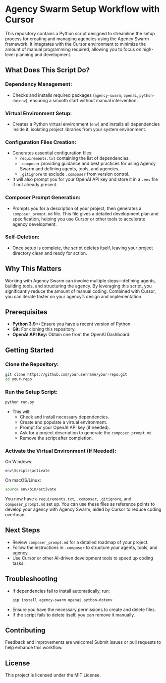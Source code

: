 # Agency Swarm Setup Workflow with Cursor

This repository contains a Python script designed to streamline the setup process for creating and managing agencies using the Agency Swarm framework. It integrates with the Cursor environment to minimize the amount of manual programming required, allowing you to focus on high-level planning and development.

## What Does This Script Do?

### Dependency Management:
- Checks and installs required packages (`agency-swarm`, `openai`, `python-dotenv`), ensuring a smooth start without manual intervention.

### Virtual Environment Setup:
- Creates a Python virtual environment (`env`) and installs all dependencies inside it, isolating project libraries from your system environment.

### Configuration Files Creation:
- Generates essential configuration files:
  - `requirements.txt` containing the list of dependencies.
  - `.composer` providing guidance and best practices for using Agency Swarm and defining agents, tools, and agencies.
  - `.gitignore` to exclude `.composer` from version control.
- It will also prompt you for your OpenAI API key and store it in a `.env` file if not already present.

### Composer Prompt Generation:
- Prompts you for a description of your project, then generates a `composer_prompt.md` file. This file gives a detailed development plan and specification, helping you use Cursor or other tools to accelerate agency development.

### Self-Deletion:
- Once setup is complete, the script deletes itself, leaving your project directory clean and ready for action.

## Why This Matters
Working with Agency Swarm can involve multiple steps—defining agents, building tools, and structuring the agency. By leveraging this script, you significantly reduce the amount of manual coding. Combined with Cursor, you can iterate faster on your agency’s design and implementation.

## Prerequisites
- **Python 3.9+:** Ensure you have a recent version of Python.
- **Git:** For cloning this repository.
- **OpenAI API Key:** Obtain one from the OpenAI Dashboard.

## Getting Started

### Clone the Repository:
```bash
git clone https://github.com/yourusername/your-repo.git
cd your-repo
```

### Run the Setup Script:
```bash
python run.py
```
- This will:
  - Check and install necessary dependencies.
  - Create and populate a virtual environment.
  - Prompt for your OpenAI API key (if needed).
  - Ask for a project description to generate the `composer_prompt.md`.
  - Remove the script after completion.

### Activate the Virtual Environment (If Needed):

On Windows:
```bash
env\Scripts\activate
```

On macOS/Linux:
```bash
source env/bin/activate
```

You now have a `requirements.txt`, `.composer`, `.gitignore`, and `composer_prompt.md` set up. You can use these files as reference points to develop your agency with Agency Swarm, aided by Cursor to reduce coding overhead.

## Next Steps
- Review `composer_prompt.md` for a detailed roadmap of your project.
- Follow the instructions in `.composer` to structure your agents, tools, and agency.
- Use Cursor or other AI-driven development tools to speed up coding tasks.

## Troubleshooting
- If dependencies fail to install automatically, run:
  ```bash
  pip install agency-swarm openai python-dotenv
  ```
- Ensure you have the necessary permissions to create and delete files.
- If the script fails to delete itself, you can remove it manually.

## Contributing
Feedback and improvements are welcome! Submit issues or pull requests to help enhance this workflow.

## License
This project is licensed under the MIT License.